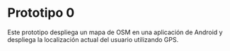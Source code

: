 # Prototipo 0

Este prototipo despliega un mapa de OSM en una aplicación de Android y despliega la localización actual del usuario utilizando GPS.
